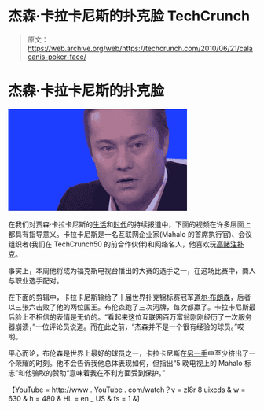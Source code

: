 # 杰森·卡拉卡尼斯的扑克脸 TechCrunch

> 原文：<https://web.archive.org/web/https://techcrunch.com/2010/06/21/calacanis-poker-face/>

# 杰森·卡拉卡尼斯的扑克脸

![](img/f9fb130c182eb35ab32cb947dcb7a71a.png)

在我们对贾森·卡拉卡尼斯的[生活](https://web.archive.org/web/20230213032604/https://techcrunch.com/2010/06/11/calacanis-facebook-profile/)和[时代](https://web.archive.org/web/20230213032604/https://techcrunch.com/2010/06/11/mahalo-facebook-calacanis/)的持续报道中，下面的视频在许多层面上都具有指导意义。卡拉卡尼斯是一名互联网企业家(Mahalo 的首席执行官)、会议组织者(我们在 TechCrunch50 的前合作伙伴)和网络名人，他喜欢玩[高赌注扑克](https://web.archive.org/web/20230213032604/https://techcrunch.com/2010/06/17/world-series-of-poker-bet/)。

事实上，本周他将成为福克斯电视台播出的大赛的选手之一，在这场比赛中，商人与职业选手配对。

在下面的剪辑中，卡拉卡尼斯输给了十届世界扑克锦标赛冠军[道尔·布朗森](https://web.archive.org/web/20230213032604/http://www.doylebrunson.com/)，后者以三张六击败了他的两位国王。布伦森跑了三次河牌，每次都赢了。卡拉卡尼斯最后脸上不相信的表情是无价的。“看起来这位互联网百万富翁刚刚经历了一次服务器崩溃，”一位评论员说道。而在此之前，“杰森并不是一个很有经验的球员。”哎哟。

平心而论，布伦森是世界上最好的球员之一，卡拉卡尼斯在[另一手](https://web.archive.org/web/20230213032604/http://www.youtube.com/watch?v=-3Wf7BxXzZ0)中至少挤出了一个荣耀的时刻。他不会告诉我他总体表现如何，但指出“5 晚电视上的 Mahalo 标志”和他骗取的赞助“意味着我在不利方面受到保护。”

【YouTube = http://www . YouTube . com/watch？v = zl8r 8 uixcds & w = 630 & h = 480 & HL = en _ US & fs = 1 &]
